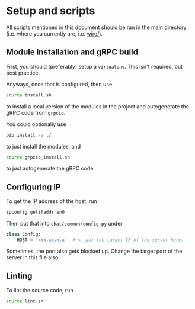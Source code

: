 # Setup and scripts

All scripts mentioned in this document should be ran in the main directory
(i.e. where you currently are, i.e. [wire/](../wire)).

## Module installation and gRPC build

First, you should (preferably) setup a `virtualenv`. This isn't required,
but best practice.

Anyways, once that is configured, then use

```bash
source install.sh
```

to install a local version of the modules in the project and autogenerate
the gRPC code from `grpcio`.

You could optionally use

```bash
pip install -e ./
```

to just install the modules, and

```bash
source grpcio_install.sh
```

to just autogenerate the gRPC code.

## Configuring IP

To get the IP address of the host, run

```bash
ipconfig getifaddr en0
```

Then put that into `chat/common/config.py` under

```python
class Config:
    HOST = 'xxx.xx.x.x'  # <- put the target IP of the server here.
```

Sometimes, the port also gets blocked up. Change the target port of the server
in this file also.

## Linting

To lint the source code, run

```bash
source lint.sh
```

